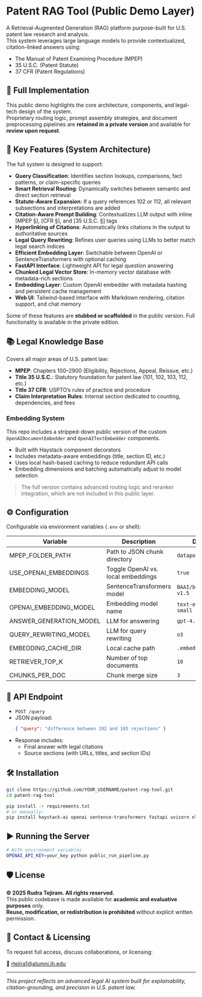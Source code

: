 # Patent RAG Tool (Public Demo Layer)

A Retrieval-Augmented Generation (RAG) platform purpose-built for U.S. patent law research and analysis.  
This system leverages large language models to provide contextualized, citation-linked answers using:

- The Manual of Patent Examining Procedure (MPEP)
- 35 U.S.C. (Patent Statute)
- 37 CFR (Patent Regulations)

## 🔐 Full Implementation

This public demo highlights the core architecture, components, and legal-tech design of the system.  
Proprietary routing logic, prompt assembly strategies, and document preprocessing pipelines are **retained in a private version** and available for **review upon request**.

## 🚀 Key Features (System Architecture)

The full system is designed to support:

- **Query Classification**: Identifies section lookups, comparisons, fact patterns, or claim-specific queries
- **Smart Retrieval Routing**: Dynamically switches between semantic and direct section retrieval
- **Statute-Aware Expansion**: If a query references 102 or 112, all relevant subsections and interpretations are added
- **Citation-Aware Prompt Building**: Contextualizes LLM output with inline [MPEP §], [CFR §], and [35 U.S.C. §] tags
- **Hyperlinking of Citations**: Automatically links citations in the output to authoritative sources
- **Legal Query Rewriting**: Refines user queries using LLMs to better match legal search indices
- **Efficient Embedding Layer**: Switchable between OpenAI or SentenceTransformers with optional caching
- **FastAPI Interface**: Lightweight API for legal question answering
- **Chunked Legal Vector Store**: In-memory vector database with metadata-rich sections
- **Embedding Layer**: Custom OpenAI embedder with metadata hashing and persistent cache management
- **Web UI**: Tailwind-based interface with Markdown rendering, citation support, and chat memory


Some of these features are **stubbed or scaffolded** in the public version. Full functionality is available in the private edition.

## 📚 Legal Knowledge Base

Covers all major areas of U.S. patent law:

- **MPEP**: Chapters 100–2900 (Eligibility, Rejections, Appeal, Reissue, etc.)
- **Title 35 U.S.C.**: Statutory foundation for patent law (101, 102, 103, 112, etc.)
- **Title 37 CFR**: USPTO’s rules of practice and procedure
- **Claim Interpretation Rules**: Internal section dedicated to counting, dependencies, and fees
  
### Embedding System

This repo includes a stripped-down public version of the custom `OpenAIDocumentEmbedder` and `OpenAITextEmbedder` components.

- Built with Haystack component decorators
- Includes metadata-aware embeddings (title, section ID, etc.)
- Uses local hash-based caching to reduce redundant API calls
- Embedding dimensions and batching automatically adjust to model selection

> The full version contains advanced routing logic and reranker integration, which are not included in this public layer.


## ⚙️ Configuration

Configurable via environment variables (`.env` or shell):

| Variable | Description | Default |
|----------|-------------|---------|
| MPEP_FOLDER_PATH | Path to JSON chunk directory | `datapool/` |
| USE_OPENAI_EMBEDDINGS | Toggle OpenAI vs. local embeddings | `true` |
| EMBEDDING_MODEL | SentenceTransformers model | `BAAI/bge-base-en-v1.5` |
| OPENAI_EMBEDDING_MODEL | Embedding model name | `text-embedding-3-small` |
| ANSWER_GENERATION_MODEL | LLM for answering | `gpt-4.1` |
| QUERY_REWRITING_MODEL | LLM for query rewriting | `o3` |
| EMBEDDING_CACHE_DIR | Local cache path | `.embedding_cache/` |
| RETRIEVER_TOP_K | Number of top documents | `10` |
| CHUNKS_PER_DOC | Chunk merge size | `3` |

## 🧪 API Endpoint

- `POST /query`
- JSON payload:  
  ```json
  { "query": "difference between 102 and 103 rejections" }
  ```
- Response includes:  
  - Final answer with legal citations  
  - Source sections (with URLs, titles, and section IDs)

## 🛠️ Installation

```bash
git clone https://github.com/YOUR_USERNAME/patent-rag-tool.git
cd patent-rag-tool

pip install -r requirements.txt
# or manually:
pip install haystack-ai openai sentence-transformers fastapi uvicorn nltk bs4
```

## ▶️ Running the Server

```bash
# With environment variables
OPENAI_API_KEY=your_key python public_run_pipeline.py
```

## 🛡 License

**© 2025 Rudra Tejiram. All rights reserved.**  
This public codebase is made available for **academic and evaluative purposes** only.  
**Reuse, modification, or redistribution is prohibited** without explicit written permission.

## 🤝 Contact & Licensing

To request full access, discuss collaborations, or licensing:

📧 rtejira1@alumni.jh.edu

---

*This project reflects an advanced legal AI system built for explainability, citation-grounding, and precision in U.S. patent law.*
